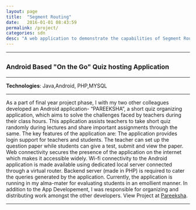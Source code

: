```yaml
---
layout: page
title:  "Segment Routing"
date:   2016-01-01 08:43:59
permalink: /project/
categories: sdn
desc: "A web application to demonstrate the capabilities of Segment Routing"
---
```


---
## <small>__Android Based "On the Go" Quiz hosting Application__</small> 
---

**Technologies**: Java,Android, PHP,MYSQL

---
As a part of final year project phase, I with my two other colleagues developed an Android application- “PAREEKSHA”, a short quiz organizing application, which aims to solve the challenges faced by teachers during their class hours. This application assists teachers to take short quiz randomly during lectures and share important assignments through the same. The key features of the application are:
The application provides login support for teachers and students.
The teacher can set up the question paper while students can give a test, submit and view the paper.
Web connectivity secures the presence of the application on the internet which makes it accessible widely. Wi-fi connectivity to the Android application is made available using dedicated local server connected through a virtual router.
Backend server (made in PHP) is required to cater the queries generated by the application. Currently, the application is running in my alma-mater for evaluating students in an emollient manner.
In addition to the App Developement, I was responsible for organizing and distributing work amongst the other developers.
View Project at [Pareeksha](https://github.com/Gaurav-Pande/pareeksha).

---


